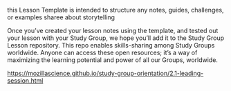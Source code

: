 this Lesson Template is intended to structure any notes, guides, 
challenges, or examples sharee about storytelling

Once you’ve created your lesson notes using the template, 
and tested out your lesson with your Study Group, we 
hope you’ll add it to the Study Group Lesson repository. 
This repo enables skills-sharing among Study Groups worldwide. 
Anyone can access these open resources; it’s a way of maximizing 
the learning potential and power of all our Groups, worldwide. 

https://mozillascience.github.io/study-group-orientation/2.1-leading-session.html
